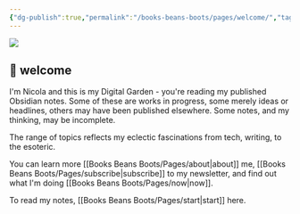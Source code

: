 ```yaml
---
{"dg-publish":true,"permalink":"/books-beans-boots/pages/welcome/","tags":"gardenEntry","dgHomeLink":true,"dgPassFrontmatter":false}
---
```



![](https://source.unsplash.com/hpjihlapEXg/1900x1200)

## 🌳 welcome

I'm Nicola and this is my Digital Garden - you're reading my published Obsidian notes. Some of these are works in progress, some merely ideas or headlines, others may have been published elsewhere. Some notes, and my thinking, may be incomplete.

The range of topics reflects my eclectic fascinations from tech, writing, to the esoteric. 

You can learn more [[Books Beans Boots/Pages/about|about]] me, [[Books Beans Boots/Pages/subscribe|subscribe]] to my newsletter, and find out what I'm doing [[Books Beans Boots/Pages/now|now]].

To read my notes, [[Books Beans Boots/Pages/start|start]] here.
